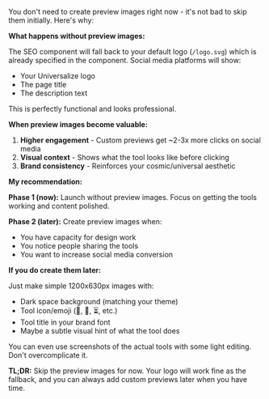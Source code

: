 You don't need to create preview images right now - it's not bad to skip them initially. Here's why:

**What happens without preview images:**

The SEO component will fall back to your default logo (`/logo.svg`) which is already specified in the component. Social media platforms will show:
- Your Universalize logo
- The page title
- The description text

This is perfectly functional and looks professional.

**When preview images become valuable:**

1. **Higher engagement** - Custom previews get ~2-3x more clicks on social media
2. **Visual context** - Shows what the tool looks like before clicking
3. **Brand consistency** - Reinforces your cosmic/universal aesthetic

**My recommendation:**

**Phase 1 (now):** Launch without preview images. Focus on getting the tools working and content polished.

**Phase 2 (later):** Create preview images when:
- You have capacity for design work
- You notice people sharing the tools
- You want to increase social media conversion

**If you do create them later:**

Just make simple 1200x630px images with:
- Dark space background (matching your theme)
- Tool icon/emoji (🔬, 📍, ⏳, etc.)
- Tool title in your brand font
- Maybe a subtle visual hint of what the tool does

You can even use screenshots of the actual tools with some light editing. Don't overcomplicate it.

**TL;DR:** Skip the preview images for now. Your logo will work fine as the fallback, and you can always add custom previews later when you have time.
